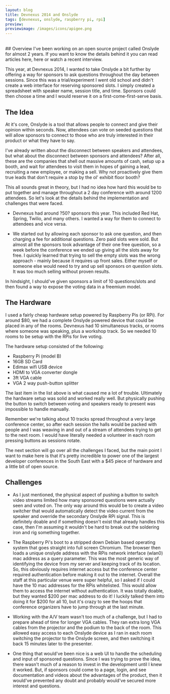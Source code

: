 ```yaml
---
layout: blog
title: Devnexus 2014 and Onslyde
tags: [devnexus, onslyde, raspberry pi, rpi]
preview:
previewimage: /images/icons/apigee.png
---
```

<br/>
## Overview
I've been working on an open source project called Onslyde for almost 2 years. If you want to know the
details behind it you can read articles here, here or watch a recent interview.

This year, at Devnexus 2014, I wanted to take Onslyde a bit further by offering a way for sponsors to
ask questions throughout the day between sessions. Since this was a trial/experiment I went old school and
didn't create a web interface for reserving sponsored slots. I simply created a spreadsheet with speaker name, session title,
and time. Sponsors could then choose a time and I would reserve it on a first-come-first-serve basis.
<br/>
## The Idea

At it's core, Onslyde is a tool that allows people to connect and give their opinion within seconds. Now,
attendees can vote on seeded questions that will allow sponsors to connect to those who are truly interested
in their product or what they have to say.

I've already written about the disconnect between speakers and attendees, but what about the disconnect
between sponsors and attendees? After all, these are the companies that shell out massive amounts of cash, setup up
a booth, and wait for attendees to visit them in hopes of gaining a lead, recruiting a new employee, or making a sell.
Why not proactively give them true leads that don't require a stop by the ol' exhibit floor booth?

This all sounds great in theory, but I had no idea how hard this would be to put together and manage throughout
a 2 day conference with around 1200 attendees. So let's look at the details behind the implementation and
challenges that were faced.

* Devnexus had around ?50? sponsors this year. This included Red Hat, Spring, Twilio, and many others. I wanted a
way for them to connect to attendees and vice versa.

* We started out by allowing each sponsor to ask one question, and then charging a fee for additional questions.
Zero paid slots were sold. But almost all the sponsors took advantage of their one free question, so a week before the
conference we ended up giving all the slots away for free.
I quickly learned that trying to sell the empty slots was the wrong approach - mainly because it requires up front sales.
Either myself or someone else would need to try and up sell sponsors on question slots. It was too much selling without proven results.

In hindsight, I should've given sponsors a limit of 10 questions/slots and then found a way to expose the voting
data in a freemium model.
<br/>
## The Hardware

I used a fairly cheap hardware setup powered by Raspberry Pis (or RPi). For around $80, we had a complete Onslyde powered device
that could be placed in any of the rooms. Devnexus had 10 simultaneous tracks, or rooms where someone was speaking, plus
a workshop track. So we needed 10 rooms to be setup with the RPis for live voting.

The hardware setup consisted of the following:

* Raspberry Pi (model B)
* 16GB SD Card
* Edimax wifi USB device
* HDMI to VGA converter dongle
* 3ft VGA cable
* VGA 2 way push-button splitter

The last item in the list above is what caused me a lot of trouble. Ultimately the hardware setup was solid and worked
really well. But physically pushing the button to switch between voting and speakers ready to present was impossible to
handle manually.

Remember we're talking about 10 tracks spread throughout a very large conference center, so after each session the
halls would be packed with people and I was weaving in and out of a stream of attendees trying to get to the next room. I would
have literally needed a volunteer in each room pressing buttons as sessions rotate.

The next section will go over all the challenges I faced, but the main point I want to make here is that it's pretty incredible
to power one of the largest developer conferences in the South East with a $45 piece of hardware and a little bit of open source.
<br/>
## Challenges

* As I just mentioned, the physical aspect of pushing a button to switch video streams limited how many sponsored questions
were actually seen and voted on. The only way around this would be to create a video switcher that would automatically detect the video
current from the speaker and override the secondary Onslyde RPi signal. This is definitely doable and if something doesn't exist that already
handles this case, then I'm assuming it wouldn't be hard to break out the soldering iron and rig something together.

* The Raspberry Pi's boot to a stripped down Debian based operating system that goes straight into full screen Chromium. The browser then
loads a unique onslyde address with the RPis network interface (wlan0) mac address as a query parameter. This was the most generic
way of identifying the device from my server and keeping track of its location. So, this obviously requires internet access but the conference
center required authentication before making it out to the internet.
Overall the staff at this particular venue were super helpful, so I asked if I could have the 10 mac addresses for the RPis whitelisted. This
would allow them to access the internet without authentication. It was totally doable, but they wanted $200 per mac address to do it! I luckily
talked them into doing it for $200 for all 10, but it's crazy to see the hoops that conference organizers have to jump through at the last minute.

* Working with the A/V team wasn't too much of a challenge, but I had to prepare ahead of time for longer VGA cables. They ran
extra long VGA cables from the projector and the podium to the back of the room. This allowed easy access to each Onslyde device as I ran
in each room switching the projector to the Onslyde screen, and then switching it back 15 minutes later to the presenter.

* One thing that would've been nice is a web UI to handle the scheduling and input of sponsored questions. Since I was trying to prove the
idea, there wasn't much of a reason to invest in the development until I knew it worked. But, if sponsors could come to a page, login,
and see documentation and videos about the advantages of the product, then it would've prevented any doubt and probably would've secured more
 interest and questions.

<br/>
<br/>